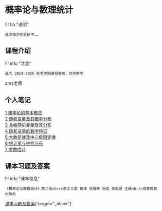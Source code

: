 # 概率论与数理统计

!!! tip "说明"

    此文档正在更新中……

## 课程介绍

!!! info "注意"

    此为 2024-2025 秋冬学期课程安排，仅供参考

zmz老师

## 个人笔记

[1 概率论的基本概念](./chapter_1.md)<br/>
[2 随机变量及其概率分布](./chapter_2.md)<br/>
[3 多维随机变量及其分布](./chapter_3.md)<br/>
[4 随机变量的数字特征](./chapter_4.md)<br/>
[5 大数定律及中心极限定律](./chapter_5.md)<br/>
[6 统计量与抽样分布](./chapter_6.md)<br/>
[7 参数估计](./chapter_7.md)

## 课本习题及答案

!!! info "课本信息"

    《概率论与数理统计》第二版<br/>浙江大学 黄炜 张帼奋 张奕 张彩伢 主编<br/>高等教育出版社

[课本习题及答案](../../../file/prob_theo_and_math_stat/prob_math_doc1.pdf){:target="_blank"}